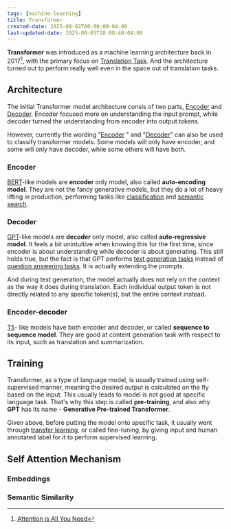 ```yaml
---
tags: [machine-learning]
title: Transformer
created-date: 2025-08-02T00:00:00-04:00
last-updated-date: 2025-09-03T18:08:40-04:00
---
```


**Transformer** was introduced as a machine learning architecture back in 2017[^1], with the primary focus on [Translation Task](natural_language_processing.md#Language%20Tasks). And the architecture turned out to perform really well even in the space out of translation tasks.

## Architecture

The initial Transformer model architecture consis of two parts, [Encoder](#Encoder) and [Decoder](#Decoder). Encoder focused more on understanding the input prompt, while decoder turned the understanding from encoder into output tokens.

However, currently the wording "[Encoder](#Encoder) " and "[Decoder](#Decoder)" can also be used to classify transformer models. Some models will only have encoder, and some will only have decoder, while some others will have both.

### Encoder

[BERT](Note/by/developer/bert.md)-like models are **encoder** only model, also called **auto-encoding model**. They are not the fancy generative models, but they do a lot of heavy lifting in production, performing tasks like [classification](note/by/developer/natural_language_processing.md#Language%20Tasks) and [semantic search](note/by/developer/natural_language_processing.md#Language%20Tasks).

### Decoder

[GPT](note/by/developer/gpt.md)-like models are **decoder** only model, also called **auto-regressive model**. It feels a bit unintuitive when knowing this for the first time, since encoder is about understanding while decoder is about generating. This still holds true, but the fact is that GPT performs [text generation tasks](natural_language_processing.md#Language%20Tasks) instead of [question answering tasks](natural_language_processing.md#Language%20Tasks). It is actually extending the prompts.

And during text generation, the model actually does not rely on the context as the way it does during translation. Each individual output token is not directly related to any specific token(s), but the entire context instead.

### Encoder-decoder

[T5](note/by/developer/t5.md)- like models have both encoder and decoder, or called **sequence to sequence model**. They are good at content generation task with respect to its input, such as translation and summarization.

## Training

Transformer, as a type of language model, is usually trained using self-supervised manner, meaning the desired output is calculated on the fly based on the input. This usually leads to model is not good at specific language task. That's why this step is called **pre-training**, and also why **GPT** has its name - **Generative Pre-trained Transformer**.

Given above, before putting the model onto specific task, it usually went through [transfer learning](note/by/developer/transfer_learning.md), or called fine-tuning, by giving input and human annotated label for it to perform supervised learning.

## Self Attention Mechanism

### Embeddings

### Semantic Similarity

[^1]: [Attention is All You Need](https://arxiv.org/abs/1706.03762)
